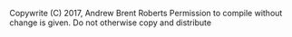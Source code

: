 Copywrite (C) 2017, Andrew Brent Roberts
Permission to compile without change is given.
Do not otherwise copy and distribute 
